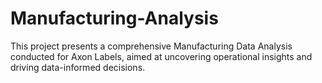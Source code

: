 # Manufacturing-Analysis
This project presents a comprehensive Manufacturing Data Analysis conducted for Axon Labels, aimed at uncovering operational insights and driving data-informed decisions.

